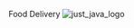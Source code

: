 Food Delivery 
![just_java_logo](https://github.com/user-attachments/assets/8318acd0-f263-4ef4-abbc-00b1b8b6c5d3)
